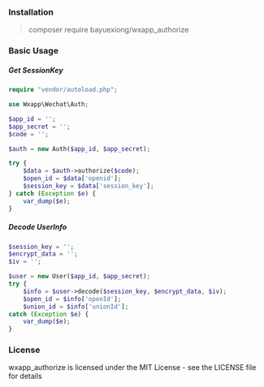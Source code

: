 ### Installation

> composer require bayuexiong/wxapp_authorize

### Basic Usage

##### Get SessionKey

```php
require "vendor/autoload.php";

use Wxapp\Wechat\Auth;

$app_id = '';
$app_secret = '';
$code = '';

$auth = new Auth($app_id, $app_secret);

try {
    $data = $auth->authorize($code);
    $open_id = $data['openid'];
    $session_key = $data['session_key'];
} catch (Exception $e) {
    var_dump($e);
}
```

##### Decode UserInfo

```php
$session_key = '';
$encrypt_data = '';
$iv = '';

$user = new User($app_id, $app_secret);
try {
    $info = $user->decode($session_key, $encrypt_data, $iv);
    $open_id = $info['openId'];
    $union_id = $info['unionId'];
catch (Exception $e) {
    var_dump($e);
}

```

### License

wxapp_authorize is licensed under the MIT License - see the LICENSE file for details

